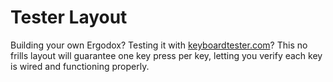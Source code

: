 # Tester Layout

Building your own Ergodox? Testing it with
[keyboardtester.com](http://www.keyboardtester.com)? This no frills layout will
guarantee one key press per key, letting you verify each key is wired and
functioning properly.
